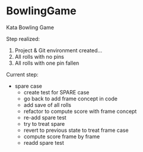 # BowlingGame
Kata Bowling Game

Step realized:

1. Project & Git environment created...
2. All rolls with no pins
3. All rolls with one pin fallen

Current step: 

* spare case
  * create test for SPARE case
  * go back to add frame concept in code
  * add save of all rolls    
  * refactor to compute score with frame concept
  * re-add spare test
  * try to treat spare
  * revert to previous state to treat frame case
  * compute score frame by frame
  * readd spare test
